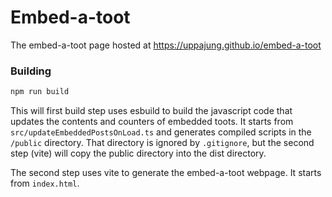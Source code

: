 # Embed-a-toot

The embed-a-toot page hosted at https://uppajung.github.io/embed-a-toot

### Building

```bash
npm run build
```

This will first build step uses esbuild to build the javascript code that updates the contents and counters of embedded toots. It starts from `src/updateEmbeddedPostsOnLoad.ts` and generates compiled scripts in the `/public` directory. That directory is ignored by `.gitignore`, but the second step (vite) will copy the public directory into the dist directory.

The second step uses vite to generate the embed-a-toot webpage. It starts from `index.html`.

